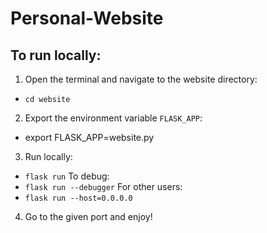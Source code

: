 # Personal-Website

## To run locally:
1. Open the terminal and navigate to the website directory:
- ```cd website```
2. Export the environment variable ```FLASK_APP```:
- export FLASK_APP=website.py
3. Run locally:
- ```flask run```
To debug:
- ```flask run --debugger```
For other users:
- ```flask run --host=0.0.0.0```
4. Go to the given port and enjoy!